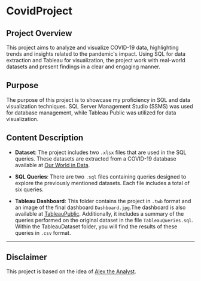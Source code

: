 # CovidProject
## Project Overview
This project aims to analyze and visualize COVID-19 data, highlighting trends and insights related to the pandemic's impact. Using SQL for data extraction and Tableau for visualization, the project  work with real-world datasets and present findings in a clear and engaging manner.

## Purpose
The purpose of this project is to showcase my proficiency in SQL and data visualization techniques. SQL Server Management Studio (SSMS) was used for database management, while Tableau Public was utilized for data visualization.

## Content Description
- **Dataset**: The project includes two `.xlsx` files that are used in the SQL queries. These datasets are extracted from a COVID-19 database available at [Our World in Data](https://ourworldindata.org/covid-deaths).

- **SQL Queries**: There are two `.sql` files containing queries designed to explore the previously mentioned datasets. Each file includes a total of six queries.

- **Tableau Dashboard**: This folder contains the project in `.twb` format and an image of the final dashboard `Dashboard.jpg`.The dashboard is also available at [TableauPublic](https://public.tableau.com/views/TableauDashboard_17298852675510/Dashboard1?:language=en-US&publish=yes&:sid=&:redirect=auth&:display_count=n&:origin=viz_share_link). Additionally, it includes a summary of the queries performed on the original dataset in the file `TableauQueries.sql`. Within the TableauDataset folder, you will find the results of these queries in `.csv` format. 
-----------------------------------------------------------------------------------------------------------------------------------------------------
## Disclaimer
  This project is based on the idea of [Alex the Analyst](https://www.youtube.com/channel/UC7cs8q-gJRlGwj4A8OmCmXg).
